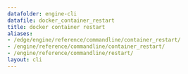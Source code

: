 ```yaml
---
datafolder: engine-cli
datafile: docker_container_restart
title: docker container restart
aliases:
- /edge/engine/reference/commandline/container_restart/
- /engine/reference/commandline/container_restart/
- /engine/reference/commandline/restart/
layout: cli
---
```


<!--
此页面是根据 Docker 源代码自动生成的。如果您想建议更改此处显示的文本，请在 GitHub 上的源代码仓库中打开一个工单或拉取请求：

https://github.com/docker/cli
-->
